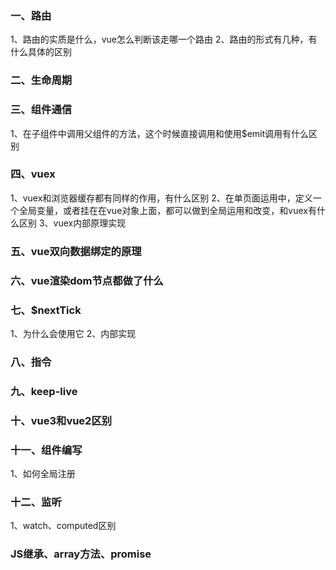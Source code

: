 ### 一、路由
1、路由的实质是什么，vue怎么判断该走哪一个路由
2、路由的形式有几种，有什么具体的区别


### 二、生命周期


### 三、组件通信
1、在子组件中调用父组件的方法，这个时候直接调用和使用$emit调用有什么区别


### 四、vuex
1、vuex和浏览器缓存都有同样的作用，有什么区别
2、在单页面运用中，定义一个全局变量，或者挂在在vue对象上面，都可以做到全局运用和改变，和vuex有什么区别
3、vuex内部原理实现


### 五、vue双向数据绑定的原理


### 六、vue渲染dom节点都做了什么


### 七、$nextTick
1、为什么会使用它
2、内部实现

### 八、指令


### 九、keep-live


### 十、vue3和vue2区别


### 十一、组件编写
1、如何全局注册


### 十二、监听
1、watch、computed区别


### JS继承、array方法、promise